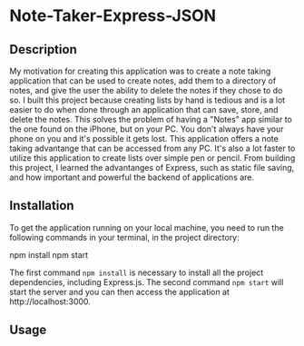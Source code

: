 # Note-Taker-Express-JSON

## Description
My motivation for creating this application was to create a note taking application that can be used to create notes, add them to a directory of notes, and give the user the ability to delete the notes if they chose to do so. I built this project because creating lists by hand is tedious and is a lot easier to do when done through an application that can save, store, and delete the notes. This solves the problem of having a "Notes" app similar to the one found on the iPhone, but on your PC. You don't always have your phone on you and it's possible it gets lost. This application offers a note taking advantange that can be accessed from any PC. It's also a lot faster to utilize this application to create lists over simple pen or pencil. From building this project, I learned the advantanges of Express, such as static file saving, and how important and powerful the backend of applications are.

## Installation
To get the application running on your local machine, you need to run the following commands in your terminal, in the project directory:

npm install
npm start

The first command `npm install` is necessary to install all the project dependencies, including Express.js. The second command `npm start` will start the server and you can then access the application at http://localhost:3000.

## Usage
